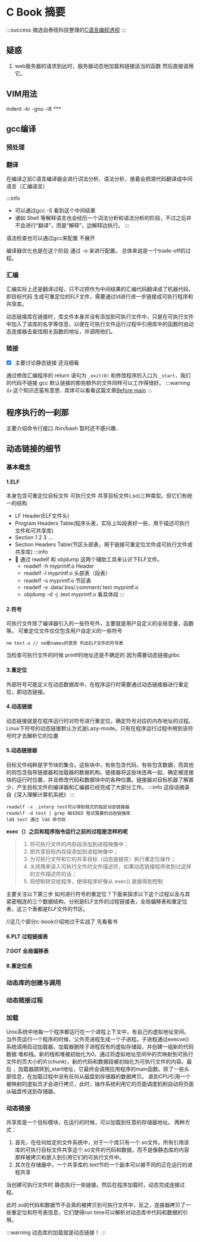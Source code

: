 # C Book 摘要
:::success
摘选自泰晓科技整理的[C语言编程透视](https://tinylab.gitbooks.io/cbook/content/)
:::
## 疑惑
1. web服务器的请求到达时，服务器动态地加载和链接适当的函数 然后直接调用它。


## VIM用法
indent -kr -gnu -i8 ***

## gcc编译
### 预处理

### 翻译
在编译之前C语言编译器会进行词法分析、语法分析，接着会把源代码翻译成中间语言（汇编语言）
    
:::info
- 可以通过gcc -S 看到这个中间结果
- 诸如 Shell 等解释语言也会经历一个词法分析和语法分析的阶段，不过之后并不会进行“翻译”，而是“解释”，边解释边执行。
:::

语法检查也可以通过gcc来配置 不展开

编译器优化也是在这个阶段 通过 -o 来进行配置。 总体来说是一个trade-off的过程。

### 汇编
汇编实际上还是翻译过程，只不过把作为中间结果的汇编代码翻译成了机器代码，即目标代码
生成可重定位的ELF文件，需要通过ld进行进一步链接成可执行程序和共享库。

动态链接库在链接时，库文件本身并没有添加到可执行文件中，只是在可执行文件中加入了该库的名字等信息，以便在可执行文件运行过程中引用库中的函数时由动态连接器去查找相关函数的地址，并调用他们。

### 链接
- [x] 主要讨论静态链接 还没细看

通过修改汇编程序的 return 语句为 `_exit(0)` 和修改程序的入口为 `_start`，我们的代码不链接 gcc 默认链接的那些额外的文件同样可以工作得很好。
:::warning
 :+1:  这个知识还蛮有意思.. 具体可以看看这篇文章[Before main](http://linux.kutx.cn/linux/linux457.htm)
:::

## 程序执行的一刹那
主要介绍命令行接口 /bin/bash
暂时还不感兴趣..

## 动态链接的细节
### 基本概念
#### 1.ELF 
本身包含可重定位目标文件 可执行文件 共享目标文件(.so)三种类型。但它们有统一的结构
- LF Header(ELF文件头)
- Program Headers Table(程序头表，实际上叫段表好一些，用于描述可执行文件和可共享库)
- Section 1 2 3 ...
- Section Headers Table(节区头部表，用于链接可重定位文件成可执行文件或共享库)
:::info 
 - :cake: 通过 readelf 和 objdump 这两个辅助工具来认识下ELF文件。
    - readelf -h myprintf.o  Header 
    - readelf -l myprintf.o  头部表（段表）
    - readelf -s myprintf.o  节区表
    - readelf -x .data/.bss/.comment/.text myprintf.o
    - objdump -d -j .text myprintf.o  看具体段
:::
#### 2.符号
可执行文件除了编译器引入的一些符号外，主要就是用户自定义的全局变量，函数等。
可重定位文件仅仅包含用户自定义的一些符号

`nm test.o // nm是names的意思 列出ELF文件的符号表`

当检查可执行文件的时候 printf的地址还是不确定的 因为需要动态链接glibc

#### 3.重定位 
外部符号可能定义在动态数据库中，在程序运行时需要通过动态链接器进行重定位，即动态链接。


#### 4.动态链接
动态链接就是在程序运行时对符号进行重定位，确定符号对应的内存地址的过程。
Linux下符号的动态链接默认方式是Lazy-mode。只有在程序运行过程中用到该符号时才去解析它的位置

#### 5.动态链接器
目标文件纯粹是字节块的集合。这些块中，有些包含代码，有些包含数据，而其他的则包含指导链接器和加载器的数据机构。链接器将这些块连再一起，确定被连接块的运行时位置，并且修改代码和数据块中的各种位置。链接器对目标机器了解甚少，产生目标文件的编译器和汇编器已经完成了大部分工作。
:::info
这段话摘录自《深入理解计算机系统》 
:::


```shell=
readelf -x .interp test可以得到程式的指定动态链接器
readelf -d test | grep NEEDED 程式需要的动态链接库
ldd test 通过 ldd 命令则
```
**exec（）之后和程序指令运行之前的过程是怎样的呢**
>1. 将可执行文件的内存段添加到进程映像中；
>2. 把共享目标内存段添加到进程映像中；
>3. 为可执行文件和它的共享目标（动态链接库）执行重定位操作；
>4. 关闭用来读入可执行文件的文件描述符，如果动态链接程序收到过这样的文件描述符的话；
>5. 将控制转交给程序，使得程序好像从 exec() 直接得到控制

主要关注以下第三步 如何进行符号的重定位？下面来探求以下这个过程以及与其紧密相连的三个数据结构，分别是ELF文件的过程链接表，全局偏移表和重定位表，这三个表都是ELF文件的节区。


//这几个部分c-book介绍地过于实战了 先看看书



#### 6.PLT 过程链接表


#### 7.GOT 全局偏移表


#### 8.重定位表





### 动态库的创建与调用
### 动态链接过程


### 加载
Unix系统中地每一个程序都运行在一个进程上下文中，有自己的虚拟地址空间。当外壳运行一个程序的时候，父外壳进程生成一个子进程。子进程通过execve()系统调用启动加载器。加载器删除子进程现有的虚拟存储段，并创建一组新的代码 数据 堆和栈。新的栈和堆被初始化为0。通过将虚拟地址空间中的页映射到可执行文件的页大小的片(chunk)，新的代码和数据段被初始化为可执行文件的内容。最后 ，加载器跳转到_start地址，它最终会调用应用程序的main函数。除了一些头部信息，在加载过程中没有任何从磁盘到存储器的数据拷贝。 直到CPU引用一个被映射的虚拟页才会进行拷贝，此时，操作系统利用它的页面调度机制自动将页面从磁盘传送到存储器。


### 动态链接 
共享库是一个目标模块，在运行的时候，可以加载到任意的存储器地址。
两种方式：
1. 首先，在任何给定的文件系统中，对于一个库只有一个.so文件。所有引用该库的可执行目标文件共享这个.so文件的代码和数据，而不是像静态库的内容那样被拷贝和嵌入到引用它们的可执行文件中。
2. 其次在存储器中，一个共享库的.text节的一个副本可以被不同的正在运行的进程共享

当创建可执行文件时 静态执行一些链接。然后在程序加载时，动态完成连接过程。

此时.so的代码和数据节不会真的被拷贝到可执行文件中，反之，连接器拷贝了一些重定位和符号表信息，它们使得run time可以解析对动态库中代码和数据的引用。 

:::warning
动态库的加载就是动态链接！
:::